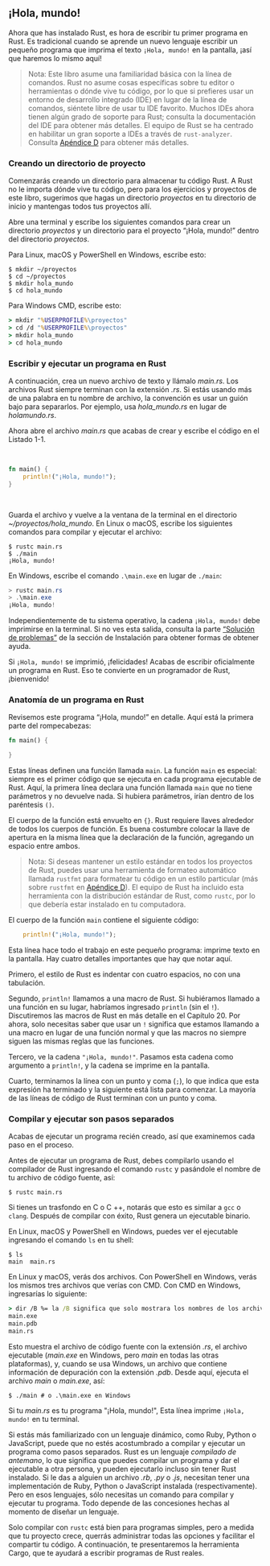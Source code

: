 ## ¡Hola, mundo!

Ahora que has instalado Rust, es hora de escribir tu primer programa en Rust.
Es tradicional cuando se aprende un nuevo lenguaje escribir un pequeño programa
que imprima el texto `¡Hola, mundo!` en la pantalla, ¡así que haremos lo mismo
aquí!

> Nota: Este libro asume una familiaridad básica con la línea de comandos. Rust
> no asume cosas específicas sobre tu editor o herramientas o dónde vive tu
> código, por lo que si prefieres usar un entorno de desarrollo integrado (IDE)
> en lugar de la línea de comandos, siéntete libre de usar tu IDE favorito. 
> Muchos IDEs ahora tienen algún grado de soporte para Rust; consulta la
> documentación del IDE para obtener más detalles. El equipo de Rust se ha
> centrado en habilitar un gran soporte a IDEs a través de `rust-analyzer`.
> Consulta [Apéndice D][devtools]<!-- ignore --> para obtener más detalles.

### Creando un directorio de proyecto

Comenzarás creando un directorio para almacenar tu código Rust. A Rust no le
importa dónde vive tu código, pero para los ejercicios y proyectos de este libro,
sugerimos que hagas un directorio *proyectos* en tu directorio de inicio y
mantengas todos tus proyectos allí.

Abre una terminal y escribe los siguientes comandos para crear un directorio
*proyectos* y un directorio para el proyecto “¡Hola, mundo!” dentro del
directorio *proyectos*.

Para Linux, macOS y PowerShell en Windows, escribe esto:

```console
$ mkdir ~/proyectos
$ cd ~/proyectos
$ mkdir hola_mundo
$ cd hola_mundo
```

Para Windows CMD, escribe esto:

```cmd
> mkdir "%USERPROFILE%\proyectos"
> cd /d "%USERPROFILE%\proyectos"
> mkdir hola_mundo
> cd hola_mundo
```

### Escribir y ejecutar un programa en Rust

A continuación, crea un nuevo archivo de texto y llámalo *main.rs*. Los archivos
Rust siempre terminan con la extensión *.rs*. Si estás usando más de una palabra
en tu nombre de archivo, la convención es usar un guión bajo para separarlos.
Por ejemplo, usa *hola_mundo.rs* en lugar de *holamundo.rs*.

Ahora abre el archivo *main.rs* que acabas de crear y escribe el código en el
Listado 1-1.

<Listing number="1-1" file-name="main.rs" caption="Un programa que imprime `¡Hola, mundo!`">

```rust
fn main() {
    println!("¡Hola, mundo!");
}
```

</Listing>

Guarda el archivo y vuelve a la ventana de la terminal en el directorio
*~/proyectos/hola_mundo*. En Linux o macOS, escribe los siguientes comandos para
compilar y ejecutar el archivo:

```console
$ rustc main.rs
$ ./main
¡Hola, mundo!
```

En Windows, escribe el comando `.\main.exe` en lugar de `./main`:

```powershell
> rustc main.rs
> .\main.exe
¡Hola, mundo!
```

Independientemente de tu sistema operativo, la cadena `¡Hola, mundo!` debe
imprimirse en la terminal. Si no ves esta salida, consulta la parte
[“Solución de problemas”][troubleshooting]<!-- ignore --> de la sección de
Instalación para obtener formas de obtener ayuda.

Si `¡Hola, mundo!` se imprimió, ¡felicidades! Acabas de escribir oficialmente un
programa en Rust. Eso te convierte en un programador de Rust, ¡bienvenido!

### Anatomía de un programa en Rust

Revisemos este programa “¡Hola, mundo!” en detalle. Aquí está la primera
parte del rompecabezas:

```rust
fn main() {

}
```

Estas líneas definen una función llamada `main`. La función `main` es especial:
siempre es el primer código que se ejecuta en cada programa ejecutable de Rust.
Aquí, la primera línea declara una función llamada `main` que no tiene
parámetros y no devuelve nada. Si hubiera parámetros, irían dentro de los
paréntesis `()`.

El cuerpo de la función está envuelto en `{}`. Rust requiere llaves alrededor de
todos los cuerpos de función. Es buena costumbre colocar la llave de apertura en
la misma línea que la declaración de la función, agregando un espacio entre
ambos.

> Nota: Si deseas mantener un estilo estándar en todos los proyectos de Rust, 
> puedes usar una herramienta de formateo automático llamada `rustfmt` para
> formatear tu código en un estilo particular (más sobre `rustfmt` en
> [Apéndice D][devtools]<!-- ignore -->). El equipo de Rust ha incluido esta
> herramienta con la distribución estándar de Rust, como `rustc`, por lo que
> debería estar instalado en tu computadora.

El cuerpo de la función `main` contiene el siguiente código:

```rust
    println!("¡Hola, mundo!");
```

Esta línea hace todo el trabajo en este pequeño programa: imprime texto en la
pantalla. Hay cuatro detalles importantes que hay que notar aquí.

Primero, el estilo de Rust es indentar con cuatro espacios, no con una tabulación.

Segundo, `println!` llamamos a una macro de Rust. Si hubiéramos llamado a una
función en su lugar, habríamos ingresado `println` (sin el `!`). Discutiremos las
macros de Rust en más detalle en el Capítulo 20. Por ahora, solo necesitas saber
que usar un `!` significa que estamos llamando a una macro en lugar de una función
normal y que las macros no siempre siguen las mismas reglas que las funciones.

Tercero, ve la cadena `"¡Hola, mundo!"`. Pasamos esta cadena como argumento a
`println!`, y la cadena se imprime en la pantalla.

Cuarto, terminamos la línea con un punto y coma (`;`), lo que indica que esta
expresión ha terminado y la siguiente está lista para comenzar. La mayoría de
las líneas de código de Rust terminan con un punto y coma.

### Compilar y ejecutar son pasos separados

Acabas de ejecutar un programa recién creado, así que examinemos cada paso en el
proceso.

Antes de ejecutar un programa de Rust, debes compilarlo usando el compilador de
Rust ingresando el comando `rustc` y pasándole el nombre de tu archivo de
código fuente, así:


```console
$ rustc main.rs
```

Si tienes un trasfondo en C o C ++, notarás que esto es similar a `gcc` o
`clang`. Después de compilar con éxito, Rust genera un ejecutable binario.

En Linux, macOS y PowerShell en Windows, puedes ver el ejecutable ingresando el
comando `ls` en tu shell:

```console
$ ls
main  main.rs
```

En Linux y macOS, verás dos archivos. Con PowerShell en Windows, verás los mismos
tres archivos que verías con CMD. Con CMD en Windows, ingresarías lo siguiente:

```cmd
> dir /B %= la /B significa que solo mostrara los nombres de los archivos =%
main.exe
main.pdb
main.rs
```

Esto muestra el archivo de código fuente con la extensión *.rs*, el archivo
ejecutable (*main.exe* en Windows, pero *main* en todas las otras plataformas),
y, cuando se usa Windows, un archivo que contiene información de depuración con
la extensión *.pdb*. Desde aquí, ejecuta el archivo *main* o *main.exe*, así:

```console
$ ./main # o .\main.exe en Windows
```

Si tu *main.rs* es tu programa "¡Hola, mundo!", Esta línea imprime `¡Hola,
mundo!` en tu terminal.

Si estás más familiarizado con un lenguaje dinámico, como Ruby, Python o
JavaScript, puede que no estés acostumbrado a compilar y ejecutar un programa
como pasos separados. Rust es un lenguaje *compilado de antemano*, lo que
significa que puedes compilar un programa y dar el ejecutable a otra persona, y
pueden ejecutarlo incluso sin tener Rust instalado. Si le das a alguien un
archivo *.rb*, *.py* o *.js*, necesitan tener una implementación de Ruby,
Python o JavaScript instalada (respectivamente). Pero en esos lenguajes, sólo
necesitas un comando para compilar y ejecutar tu programa. Todo depende de las
concesiones hechas al momento de diseñar un lenguaje.

Solo compilar con `rustc` está bien para programas simples, pero a medida que
tu proyecto crece, querrás administrar todas las opciones y facilitar el 
compartir tu código. A continuación, te presentaremos la herramienta
Cargo, que te ayudará a escribir programas de Rust reales.

[troubleshooting]: ch01-01-installation.html#solucion-de-problemas
[devtools]: appendix-04-useful-development-tools.html
